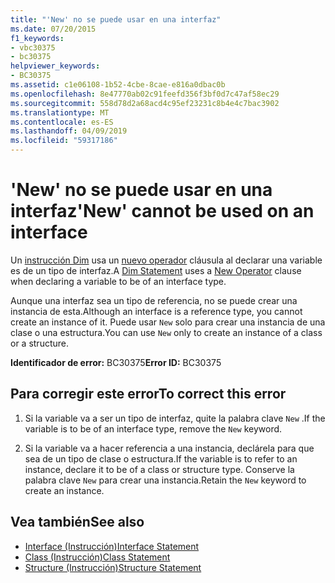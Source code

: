 ```yaml
---
title: "'New' no se puede usar en una interfaz"
ms.date: 07/20/2015
f1_keywords:
- vbc30375
- bc30375
helpviewer_keywords:
- BC30375
ms.assetid: c1e06108-1b52-4cbe-8cae-e816a0dbac0b
ms.openlocfilehash: 8e47770ab02c91feefd356f3bf0d7c47af58ec29
ms.sourcegitcommit: 558d78d2a68acd4c95ef23231c8b4e4c7bac3902
ms.translationtype: MT
ms.contentlocale: es-ES
ms.lasthandoff: 04/09/2019
ms.locfileid: "59317186"
---
```

# <a name="new-cannot-be-used-on-an-interface"></a><span data-ttu-id="e722d-102">'New' no se puede usar en una interfaz</span><span class="sxs-lookup"><span data-stu-id="e722d-102">'New' cannot be used on an interface</span></span>
<span data-ttu-id="e722d-103">Un [instrucción Dim](../../visual-basic/language-reference/statements/dim-statement.md) usa un [nuevo operador](../../visual-basic/language-reference/operators/new-operator.md) cláusula al declarar una variable es de un tipo de interfaz.</span><span class="sxs-lookup"><span data-stu-id="e722d-103">A [Dim Statement](../../visual-basic/language-reference/statements/dim-statement.md) uses a [New Operator](../../visual-basic/language-reference/operators/new-operator.md) clause when declaring a variable to be of an interface type.</span></span>  
  
 <span data-ttu-id="e722d-104">Aunque una interfaz sea un tipo de referencia, no se puede crear una instancia de esta.</span><span class="sxs-lookup"><span data-stu-id="e722d-104">Although an interface is a reference type, you cannot create an instance of it.</span></span> <span data-ttu-id="e722d-105">Puede usar `New` solo para crear una instancia de una clase o una estructura.</span><span class="sxs-lookup"><span data-stu-id="e722d-105">You can use `New` only to create an instance of a class or a structure.</span></span>  
  
 <span data-ttu-id="e722d-106">**Identificador de error:** BC30375</span><span class="sxs-lookup"><span data-stu-id="e722d-106">**Error ID:** BC30375</span></span>  
  
## <a name="to-correct-this-error"></a><span data-ttu-id="e722d-107">Para corregir este error</span><span class="sxs-lookup"><span data-stu-id="e722d-107">To correct this error</span></span>  
  
1. <span data-ttu-id="e722d-108">Si la variable va a ser un tipo de interfaz, quite la palabra clave `New` .</span><span class="sxs-lookup"><span data-stu-id="e722d-108">If the variable is to be of an interface type, remove the `New` keyword.</span></span>  
  
2. <span data-ttu-id="e722d-109">Si la variable va a hacer referencia a una instancia, declárela para que sea de un tipo de clase o estructura.</span><span class="sxs-lookup"><span data-stu-id="e722d-109">If the variable is to refer to an instance, declare it to be of a class or structure type.</span></span> <span data-ttu-id="e722d-110">Conserve la palabra clave `New` para crear una instancia.</span><span class="sxs-lookup"><span data-stu-id="e722d-110">Retain the `New` keyword to create an instance.</span></span>  
  
## <a name="see-also"></a><span data-ttu-id="e722d-111">Vea también</span><span class="sxs-lookup"><span data-stu-id="e722d-111">See also</span></span>

- [<span data-ttu-id="e722d-112">Interface (Instrucción)</span><span class="sxs-lookup"><span data-stu-id="e722d-112">Interface Statement</span></span>](../../visual-basic/language-reference/statements/interface-statement.md)
- [<span data-ttu-id="e722d-113">Class (Instrucción)</span><span class="sxs-lookup"><span data-stu-id="e722d-113">Class Statement</span></span>](../../visual-basic/language-reference/statements/class-statement.md)
- [<span data-ttu-id="e722d-114">Structure (Instrucción)</span><span class="sxs-lookup"><span data-stu-id="e722d-114">Structure Statement</span></span>](../../visual-basic/language-reference/statements/structure-statement.md)
